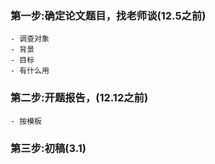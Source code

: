 ### 第一步:确定论文题目，找老师谈(12.5之前)
	- 调查对象
	- 背景
	- 目标
	- 有什么用

### 第二步:开题报告，(12.12之前)
	- 按模板

### 第三步:初稿(3.1)